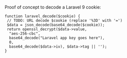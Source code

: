 Proof of concept to decode a Laravel 9 cookie:

```
function laravel_decode($cookie) {
 // TODO: URL decode $cookie (replace '%3D' with '=')
 $data = json_decode(base64_decode($cookie));
 return openssl_decrypt($data->value,
  "aes-256-cbc",
  base64_decode("Laravel app key goes here"),
  0,
  base64_decode($data->iv), $data->tag || '');
}
```
